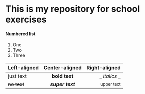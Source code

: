 # This is my repository for school exercises
#### Numbered list
1. One
2. Two
3. Three

| Left-aligned | Center-aligned  | Right-aligned          |
| :---         |     :---:       |          ---:          |
| just text    | **bold text**   | _ _italics_ _          |
| ~~no text~~  | ***super text***| 	<sup>upper text</sup> |
